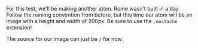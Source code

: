For this test, we'll be making another atom. Rome wasn't built in a day. 
Follow the naming convention from before, but this time our atom will be an image with a height and width of 200px.
Be sure to use the `.mustache` extension!

The source for our image can just be `/` for now.